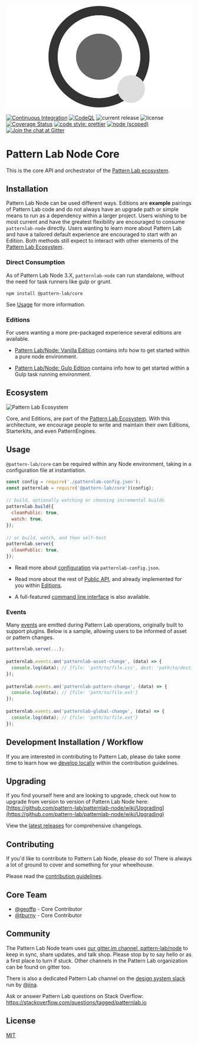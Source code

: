 ![Pattern Lab Logo](https://github.com/pattern-lab/patternlab-node/raw/master/patternlab.png 'Pattern Lab Logo')

[![Continuous Integration](https://github.com/pattern-lab/patternlab-node/actions/workflows/continuous-integration.yml/badge.svg?branch=dev)](https://github.com/pattern-lab/patternlab-node/actions/workflows/continuous-integration.yml)
[![CodeQL](https://github.com/pattern-lab/patternlab-node/actions/workflows/codeql-analysis.yml/badge.svg?branch=dev)](https://github.com/pattern-lab/patternlab-node/actions/workflows/codeql-analysis.yml)
![current release](https://img.shields.io/npm/v/@pattern-lab/core.svg)
![license](https://img.shields.io/github/license/pattern-lab/patternlab-node.svg)
[![Coverage Status](https://coveralls.io/repos/github/pattern-lab/patternlab-node/badge.svg?branch=master)](https://coveralls.io/github/pattern-lab/patternlab-node?branch=master)
[![code style: prettier](https://img.shields.io/badge/code_style-prettier-ff69b4.svg)](https://github.com/prettier/prettier)
[![node (scoped)](https://img.shields.io/node/v/@pattern-lab/patternlab-node.svg)]()
[![Join the chat at Gitter](https://badges.gitter.im/pattern-lab/node.svg)](https://gitter.im/pattern-lab/node)

# Pattern Lab Node Core

This is the core API and orchestrator of the  [Pattern Lab ecosystem](https://patternlab.io/docs/overview-of-pattern-lab's-ecosystem/).

## Installation

Pattern Lab Node can be used different ways. Editions are **example** pairings of Pattern Lab code and do not always have an upgrade path or simple means to run as a dependency within a larger project. Users wishing to be most current and have the greatest flexibility are encouraged to consume `patternlab-node` directly. Users wanting to learn more about Pattern Lab and have a tailored default experience are encouraged to start with an Edition. Both methods still expect to interact with other elements of the [Pattern Lab Ecosystem](#ecosystem).

### Direct Consumption

As of Pattern Lab Node 3.X, `patternlab-node` can run standalone, without the need for task runners like gulp or grunt.

`npm install @pattern-lab/core`

See [Usage](#usage) for more information.

### Editions

For users wanting a more pre-packaged experience several editions are available.

* [Pattern Lab/Node: Vanilla Edition](https://github.com/pattern-lab/patternlab-node/tree/dev/packages/edition-node) contains info how to get started within a pure node environment.

* [Pattern Lab/Node: Gulp Edition](https://github.com/pattern-lab/patternlab-node/tree/dev/packages/edition-node-gulp) contains info how to get started within a Gulp task running environment.


## Ecosystem

![Pattern Lab Ecosystem](https://patternlab.io/images/pattern-lab-2-image_18-large-opt.png)

Core, and Editions, are part of the [Pattern Lab Ecosystem](https://patternlab.io/docs/overview-of-pattern-lab's-ecosystem/). With this architecture, we encourage people to write and maintain their own Editions, Starterkits, and even PatternEngines.

## Usage

`@pattern-lab/core` can be required within any Node environment, taking in a configuration file at instantiation.

```javascript
const config = require('./patternlab-config.json');
const patternlab = require('@pattern-lab/core')(config);

// build, optionally watching or choosing incremental builds
patternlab.build({
  cleanPublic: true,
  watch: true,
});

// or build, watch, and then self-host
patternlab.serve({
  cleanPublic: true,
});
```

* Read more about [configuration](https://patternlab.io/docs/editing-the-configuration-options/) via `patternlab-config.json`.

* Read more about the rest of [Public API](./docs), and already implemented for you within [Editions](#editions).

* A full-featured [command line interface](https://github.com/pattern-lab/patternlab-node/tree/dev/packages/cli) is also available.

### Events

Many [events](./docs/events.md) are emitted during Pattern Lab operations, originally built to support plugins. Below is a sample, allowing users to be informed of asset or pattern changes.

```javascript
patternlab.serve(...);

patternlab.events.on('patternlab-asset-change', (data) => {
  console.log(data); // {file: 'path/to/file.css', dest: 'path/to/destination'}
});

patternlab.events.on('patternlab-pattern-change', (data) => {
  console.log(data); // {file: 'path/to/file.ext'}
});

patternlab.events.on('patternlab-global-change', (data) => {
  console.log(data); // {file: 'path/to/file.ext'}
});
```

## Development Installation / Workflow

If you are interested in contributing to Pattern Lab, please do take some time to learn how we [develop locally](https://github.com/pattern-lab/patternlab-node/blob/master/.github/CONTRIBUTING.md#developing-locally) within the contribution guidelines.
## Upgrading

If you find yourself here and are looking to upgrade, check out how to upgrade from version to version of Pattern Lab Node here: [https://github.com/pattern-lab/patternlab-node/wiki/Upgrading](https://github.com/pattern-lab/patternlab-node/wiki/Upgrading)

View the [latest releases](https://github.com/pattern-lab/patternlab-node/releases) for comprehensive changelogs.

## Contributing

If you'd like to contribute to Pattern Lab Node, please do so! There is always a lot of ground to cover and something for your wheelhouse.

Please read the [contribution guidelines](https://github.com/pattern-lab/patternlab-node/blob/master/.github/CONTRIBUTING.md).

## Core Team

* [@geoffp](https://github.com/geoffp) - Core Contributor
* [@tburny](https://github.com/tburny) - Core Contributor

## Community

The Pattern Lab Node team uses [our gitter.im channel, pattern-lab/node](https://gitter.im/pattern-lab/node) to keep in sync, share updates, and talk shop. Please stop by to say hello or as a first place to turn if stuck. Other channels in the Pattern Lab organization can be found on gitter too.

There is also a dedicated Pattern Lab channel on the [design system slack](http://designsystems.herokuapp.com) run by [@jina](https://twitter.com/jina).

Ask or answer Pattern Lab questions on Stack Overflow: https://stackoverflow.com/questions/tagged/patternlab.io

## License

[MIT](https://github.com/pattern-lab/patternlab-node/blob/master/LICENSE)
